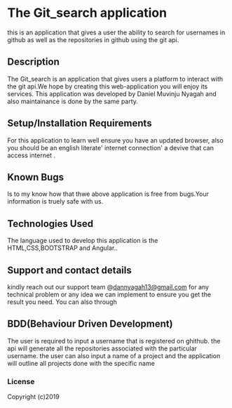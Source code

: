 # The Git_search application
this is an application that gives a user the ability to search for usernames in github as well as the repositories in github using the git api. 
## Description
The Git_search is an application that gives users a platform to interact with the git api.We hope by creating this web-application 
you will enjoy its services.
This application was developed by Daniel Muvinju Nyagah and also maintainance is done by the same party.
## Setup/Installation Requirements
For this application to learn well ensure you have an updated browser,
 also you should be an english literate'
 internet connection'
 a devive that can access internet .
## Known Bugs
 Is to my know how that thwe above application is free from bugs.Your information is truely safe with us.
## Technologies Used
The language used to develop this application is the HTML,CSS,BOOTSTRAP and Angular.. 
## Support and contact details
 kindly reach out our support team @dannyagah13@gmail.com for any technical problem or any idea we can implement to ensure you get the result you need. You can also through
## BDD(Behaviour Driven Development)
The user is required to input a username that is registered on ghithub.
the api will generate all the repositories associated with the particular username.
the user can also input a name of a project and the application will outline all projects done with the specific name
### License

Copyright (c)2019 